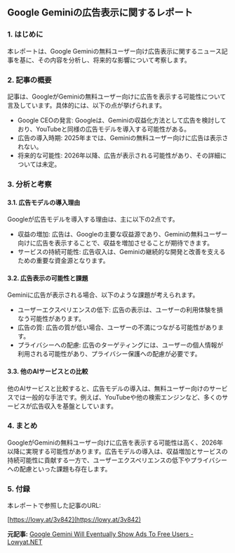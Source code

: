 ## Google Geminiの広告表示に関するレポート

### 1. はじめに

本レポートは、Google Geminiの無料ユーザー向け広告表示に関するニュース記事を基に、その内容を分析し、将来的な影響について考察します。

### 2. 記事の概要

記事は、GoogleがGeminiの無料ユーザー向けに広告を表示する可能性について言及しています。具体的には、以下の点が挙げられます。

* Google CEOの発言: Googleは、Geminiの収益化方法として広告を検討しており、YouTubeと同様の広告モデルを導入する可能性がある。
* 広告の導入時期: 2025年までは、Geminiの無料ユーザー向けに広告は表示されない。
* 将来的な可能性: 2026年以降、広告が表示される可能性があり、その詳細については未定。

### 3. 分析と考察

#### 3.1. 広告モデルの導入理由

Googleが広告モデルを導入する理由は、主に以下の2点です。

* 収益の増加: 広告は、Googleの主要な収益源であり、Geminiの無料ユーザー向けに広告を表示することで、収益を増加させることが期待できます。
* サービスの持続可能性: 広告収入は、Geminiの継続的な開発と改善を支えるための重要な資金源となります。

#### 3.2. 広告表示の可能性と課題

Geminiに広告が表示される場合、以下のような課題が考えられます。

* ユーザーエクスペリエンスの低下: 広告の表示は、ユーザーの利用体験を損なう可能性があります。
* 広告の質: 広告の質が低い場合、ユーザーの不満につながる可能性があります。
* プライバシーへの配慮: 広告のターゲティングには、ユーザーの個人情報が利用される可能性があり、プライバシー保護への配慮が必要です。

#### 3.3. 他のAIサービスとの比較

他のAIサービスと比較すると、広告モデルの導入は、無料ユーザー向けのサービスでは一般的な手法です。例えば、YouTubeや他の検索エンジンなど、多くのサービスが広告収入を基盤としています。

### 4. まとめ

GoogleがGeminiの無料ユーザー向けに広告を表示する可能性は高く、2026年以降に実現する可能性があります。広告モデルの導入は、収益増加とサービスの持続可能性に貢献する一方で、ユーザーエクスペリエンスの低下やプライバシーへの配慮といった課題も存在します。

### 5. 付録

本レポートで参照した記事のURL:

[https://lowy.at/3v842](https://lowy.at/3v842)


**元記事:** [Google Gemini Will Eventually Show Ads To Free Users - Lowyat.NET](https://www.lowyat.net/2025/342100/google-gemini-eventually-show-ads-free/)